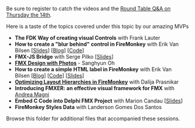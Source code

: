Be sure to register to catch the videos and the [Round Table Q&A on Thursday the 14th](https://register.gotowebinar.com/register/576806400862390274).

Here is a taste of the topics covered under this topic by our amazing MVPs

*   **The FDK Way of creating visual Controls** with Frank Lauter
*   **How to create a "blur behind" control in FireMonkey** with Erik Van Bilsen [[Slides](https://github.com/Embarcadero/CodeRage2019/blob/master/FMX-Multi-Device/Blur%20Behind%20Control%20-%20Erik%20Van%20Bilsen%20-%20CodeRage%202019.pdf)] [[Blog](https://blog.grijjy.com/)] [[Code](https://github.com/grijjy/CodeRage2019)]
*   **FMX-JS Bridge** with Serge Pilko [[Slides](https://github.com/Embarcadero/CodeRage2019/blob/master/FMX-Multi-Device/FMX-JS%20Bridge%20-%20Serge%20Pilko%20-%20CodeRage%202019.pdf)]
*   **[FMX Design with Photos](https://github.com/Embarcadero/CodeRage2019/tree/master/FMX-Multi-Device/FMX%20Design%20with%20Photos%20-%20Sanghyun%20Oh)** - Sanghyun Oh 
*   **How to create a simple HTML label in FireMonkey** with Erik Van Bilsen [[Blog](https://blog.grijjy.com/)] [[Code](https://github.com/grijjy/CodeRage2019)] [[Slides](https://github.com/Embarcadero/CodeRage2019/blob/master/FMX-Multi-Device/Html%20Label%20-%20Erik%20van%20Bilsen%20-%20CodeRage%202019.pdf)]
*   **[Optimizing Layout Hierarchies in FireMonkey](https://dalijap.blogspot.com/2019/11/optimizing-layout-hierarchies.html)** with Dalija Prasnikar
*   **Introducing FMXER: an effective visual framework for FMX** with [Andrea Magni](https://blog.andreamagni.eu)
*   **Embed C Code into Delphi FMX Project** with Marion Candau [[Slides](https://github.com/Embarcadero/CodeRage2019/blob/master/FMX-Multi-Device/Embed%20C%20Code%20into%20Delphi%20-%20Marion%20Candau%20-%20CodeRage%202019.pdf)]
*   **FireMonkey Styles Data** with Landerson Gomes Dos Santos

Browse this folder for additional files that accompanied these sessions.
